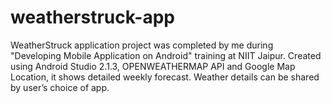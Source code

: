 # weatherstruck-app
WeatherStruck application project was completed by me during "Developing Mobile Application on Android" training at NIIT Jaipur.
Created using Android Studio 2.1.3, OPENWEATHERMAP API and Google Map Location, it shows detailed weekly forecast. 
Weather details can be shared by user’s choice of app.
